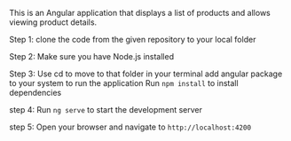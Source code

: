This is an Angular application that displays a list of products and allows viewing product details.

Step 1: clone the code from the given repository to your local folder

Step 2: Make sure you have Node.js installed

Step 3: Use cd to move to that folder in your terminal
add angular package to your system to run the application
Run `npm install` to install dependencies

step 4: Run `ng serve` to start the development server

step 5: Open your browser and navigate to `http://localhost:4200`
